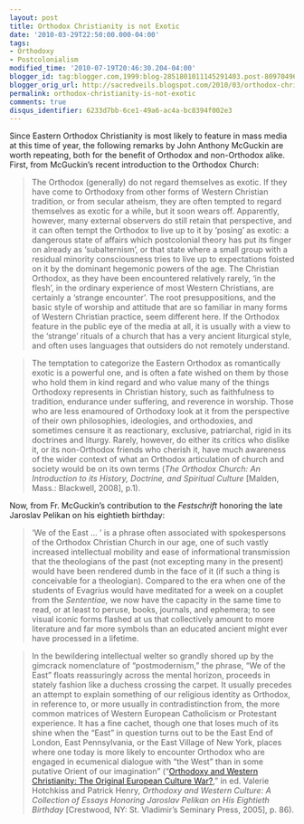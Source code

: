 ```yaml
---
layout: post
title: Orthodox Christianity is not Exotic
date: '2010-03-29T22:50:00.000-04:00'
tags:
- Orthodoxy
- Postcolonialism
modified_time: '2010-07-19T20:46:30.204-04:00'
blogger_id: tag:blogger.com,1999:blog-2851801011145291403.post-8097049620067193953
blogger_orig_url: http://sacredveils.blogspot.com/2010/03/orthodox-christianity-is-not-exotic.html
permalink: orthodox-christianity-is-not-exotic
comments: true
disqus_identifier: 6233d7bb-6ce1-49a6-ac4a-bc8394f002e3
---
```


<!--excerpt.start-->Since Eastern Orthodox Christianity is most likely to feature in mass media at this time of year, the following remarks by John Anthony McGuckin are worth repeating, both for the benefit of Orthodox and non-Orthodox alike.<!--excerpt.end--> First, from McGuckin’s recent introduction to the Orthodox Church:

>The Orthodox (generally) do not regard themselves as exotic. If they have come to Orthodoxy from other forms of Western Christian tradition, or from secular atheism, they are often tempted to regard themselves as exotic for a while, but it soon wears off. Apparently, however, many external observers do still retain that perspective, and it can often tempt the Orthodox to live up to it by ‘posing’ as exotic: a dangerous state of affairs which postcolonial theory has put its finger on already as ‘subalternism’, or that state where a small group with a residual minority consciousness tries to live up to expectations foisted on it by the dominant hegemonic powers of the age. The Christian Orthodox, as they have been encountered relatively rarely, ‘in the flesh’, in the ordinary experience of most Western Christians, are certainly a ‘strange encounter’. The root presuppositions, and the basic style of worship and attitude that are so familiar in many forms of Western Christian practice, seem different here. If the Orthodox feature in the public eye of the media at all, it is usually with a view to the ‘strange’ rituals of a church that has a very ancient liturgical style, and often uses languages that outsiders do not remotely understand.

>The temptation to categorize the Eastern Orthodox as romantically exotic is a powerful one, and is often a fate wished on them by those who hold them in kind regard and who value many of the things Orthodoxy represents in Christian history, such as faithfulness to tradition, endurance under suffering, and reverence in worship. Those who are less enamoured of Orthodoxy look at it from the perspective of their own philosophies, ideologies, and orthodoxies, and sometimes censure it as reactionary, exclusive, patriarchal, rigid in its doctrines and liturgy. Rarely, however, do either its critics who dislike it, or its non-Orthodox friends who cherish it, have much awareness of the wider context of what an Orthodox articulation of church and society would be on its own terms (*The Orthodox Church: An Introduction to its History, Doctrine, and Spiritual Culture* [Malden, Mass.: Blackwell, 2008], p.1).

Now, from Fr. McGuckin’s contribution to the *Festschrift* honoring the late Jaroslav Pelikan on his eightieth birthday:

>‘We of the East … ’ is a phrase often associated with spokespersons of the Orthodox Christian Church in our age, one of such vastly increased intellectual mobility and ease of informational transmission that the theologians of the past (not excepting many in the present) would have been rendered dumb in the face of it (if such a thing is conceivable for a theologian). Compared to the era when one of the students of Evagrius would have meditated for a week on a couplet from the *Sententiae,* we now have the capacity in the same time to read, or at least to peruse, books, journals, and ephemera; to see visual iconic forms flashed at us that collectively amount to more literature and far more symbols than an educated ancient might ever have processed in a lifetime.

>In the bewildering intellectual welter so grandly shored up by the gimcrack nomenclature of “postmodernism,” the phrase, “We of the East” floats reassuringly across the mental horizon, proceeds in stately fashion like a duchess crossing the carpet. It usually precedes an attempt to explain something of our religious identity as Orthodox, in reference to, or more usually in contradistinction from, the more common matrices of Western European Catholicism or Protestant experience. It has a fine cachet, though one that loses much of its shine when the “East” in question turns out to be the East End of London, East Pennsylvania, or the East Village of New York, places where one today is more likely to encounter Orthodox who are engaged in ecumenical dialogue with “the West” than in some putative Orient of our imagination” (“[Orthodoxy and Western Christianity: The Original European Culture War?](http://books.google.ca/books?id=13DRvCcJUvcC&lpg=PA23&dq=%22Orthodoxy%20and%20Western%20Culture%22&pg=PA85#v=onepage&q=&f=false),” in ed. Valerie Hotchkiss and Patrick Henry, *Orthodoxy and Western Culture: A Collection of Essays Honoring Jaroslav Pelikan on His Eightieth Birthday* [Crestwood, NY: St. Vladimir’s Seminary Press, 2005], p. 86).
